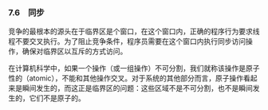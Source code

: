 ### 7.6　同步

竞争的最根本的源头在于临界区是个窗口，在这个窗口内，正确的程序行为要求线程不要交叉执行。为了阻止竞争条件，程序员需要在这个窗口内执行同步访问操作，确保对临界区以互斥的方式访问。

在计算机科学中，如果一个操作（或一组操作）不可分割，我们就称该操作是原子性的（atomic），不能和其他操作交叉。对于系统的其他部分而言，原子操作看起来是瞬间发生的，而这正是临界区的问题：这些区域不是不可分割，也不是瞬间发生的，它们不是原子的。

